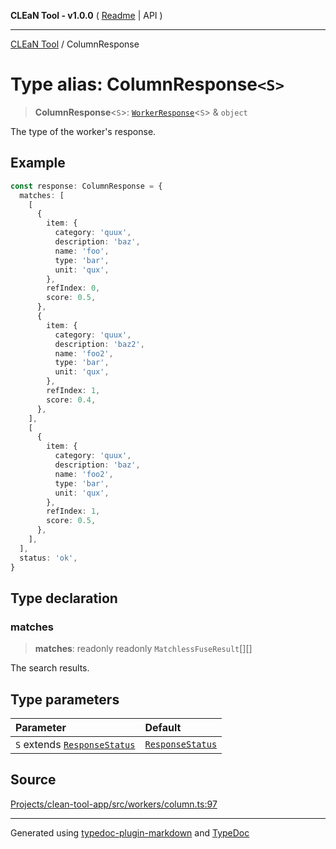 **CLEaN Tool - v1.0.0** ( [Readme](../README.md) \| API )

***

[CLEaN Tool](../exports.md) / ColumnResponse

# Type alias: ColumnResponse`<S>`

> **ColumnResponse**\<`S`\>: [`WorkerResponse`](WorkerResponse.md)\<`S`\> & `object`

The type of the worker's response.

## Example

```ts
const response: ColumnResponse = {
  matches: [
    [
      {
        item: {
          category: 'quux',
          description: 'baz',
          name: 'foo',
          type: 'bar',
          unit: 'qux',
        },
        refIndex: 0,
        score: 0.5,
      },
      {
        item: {
          category: 'quux',
          description: 'baz2',
          name: 'foo2',
          type: 'bar',
          unit: 'qux',
        },
        refIndex: 1,
        score: 0.4,
      },
    ],
    [
      {
        item: {
          category: 'quux',
          description: 'baz',
          name: 'foo2',
          type: 'bar',
          unit: 'qux',
        },
        refIndex: 1,
        score: 0.5,
      },
    ],
  ],
  status: 'ok',
}
```

## Type declaration

### matches

> **matches**: readonly readonly `MatchlessFuseResult`[][]

The search results.

## Type parameters

| Parameter | Default |
| :------ | :------ |
| `S` extends [`ResponseStatus`](ResponseStatus.md) | [`ResponseStatus`](ResponseStatus.md) |

## Source

[Projects/clean-tool-app/src/workers/column.ts:97](https://github.com/yuckyh/clean-tool-app/)

***

Generated using [typedoc-plugin-markdown](https://www.npmjs.com/package/typedoc-plugin-markdown) and [TypeDoc](https://typedoc.org/)
